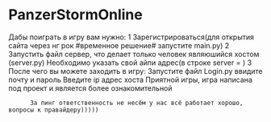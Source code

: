 # PanzerStormOnline
Дабы поиграть в игру вам нужно:
 1 Зарегистрироваться(для открытия сайта через нг рок #временное решение# запустите main.py)
 2 Запустить файл сервер, что делает только человек являюшийся хостом (server.py) Необходимо указать свой айпи адрес(в строке server = )
 3 После чего вы можете заходить в игру:
          Запустите файл Login.py ввидите почту и пароль 
          Введите ip адрес хоста
          Приятной игры, игра написана под проект и является более ознакомительной
          
          
          
          
          
          
          За пинг ответственность не несём у нас всё работает хорошо, вопросы к правайдеру)))))
